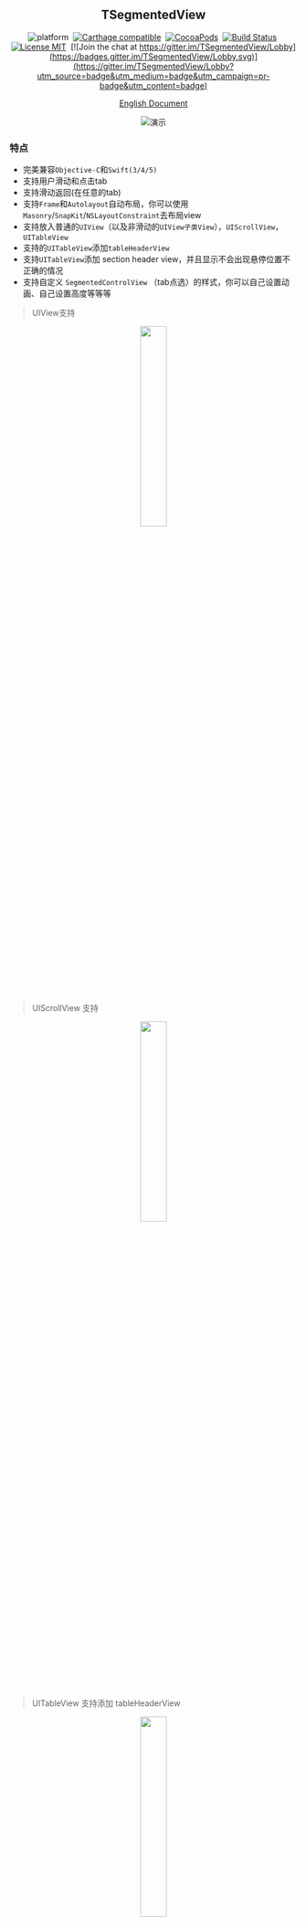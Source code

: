 

<div align="center">

TSegmentedView
------

</div>

<div align="center">

![platform](https://img.shields.io/badge/Platform-iOS%E2%89%A58.0-orange.svg?style=flat)&nbsp;
[![Carthage compatible](https://img.shields.io/badge/Carthage-compatible-4BC51D.svg?style=flat)](https://github.com/Carthage/Carthage)&nbsp;
[![CocoaPods](https://img.shields.io/badge/Cocoapods-compatible-brightgreen.svg?style=flat)](http://cocoapods.org/)&nbsp;
[![Build Status](https://travis-ci.org/tobedefined/TSegmentedView.svg?branch=master)](https://travis-ci.org/tobedefined/TSegmentedView)&nbsp;
[![License MIT](https://img.shields.io/badge/license-MIT-green.svg?style=flat)](https://github.com/tobedefined/TSegmentedView/blob/master/LICENSE)&nbsp;
[![Join the chat at https://gitter.im/TSegmentedView/Lobby](https://badges.gitter.im/TSegmentedView/Lobby.svg)](https://gitter.im/TSegmentedView/Lobby?utm_source=badge&utm_medium=badge&utm_campaign=pr-badge&utm_content=badge)

</div>


<div align="center">

[English Document](README.md)

</div>

<div align="center">

![演示](images/demo.gif)

</div>

### 特点

- 完美兼容`Objective-C`和`Swift(3/4/5)`
- 支持用户滑动和点击tab
- 支持滑动返回(在任意的tab)
- 支持`Frame`和`Autolayout`自动布局，你可以使用`Masonry`/`SnapKit`/`NSLayoutConstraint`去布局view
- 支持放入普通的`UIView`（以及非滑动的`UIView子类View`），`UIScrollView`，`UITableView`
- 支持的`UITableView`添加`tableHeaderView`
- 支持`UITableView`添加 section header view，并且显示不会出现悬停位置不正确的情况
- 支持自定义 `SegmentedControlView` （tab点选）的样式，你可以自己设置动画、自己设置高度等等等

> UIView支持

<div align="center">
    <img src="images/UIView.PNG" width="30%" height="30%" />
</div>

> UIScrollView 支持

<div align="center">
    <img src="images/UIScrollView.PNG" width="30%" height="30%" />
</div>

> UITableView 支持添加 tableHeaderView

<div align="center">
    <img src="images/UITableView.PNG" width="30%" height="30%" />
</div>

> UITableView 支持添加 section header

<div align="center">
    <img src="images/sectionHeader.PNG" width="30%" height="30%" />
</div>

### 为什么做这个

现在很多类似的框架，但是还是做了一个，主要是因为网上大多数框架写死了`SegmentedControlView`(就是tab的样式)，另外最重要的一点是我试验过很多框架发现`UITableView`的`tableHeaderView`会有问题，而且一旦设置section header view，悬停都有问题，所以我就自己写了一个……

### 导入项目

#### 源文件

如果你的项目使用`Swift 3/3.1`，并且没使用`Xcode 9`，请下载`Source`目录中的`TSegmentedControlView.swift`、`TSegmentedView.swift`、`TSVExtension.swift`并放入你的项目中，无须其他配置即可使用。

如果你的项目使用`Xcode 9`，建议使用`CocoaPods`或者`Carthage`方式。

#### CocoaPods

[`CocoaPods`](https://cocoapods.org/)是一个Cocoa项目管理器。你可以使用以下命令去安装`CocoaPods`:

```bash
$ gem install cocoapods
```

要使用CocoaPods将`TSegmentedView`集成到您的Xcode项目中，请在`Podfile`中加入：

```ruby
source 'https://github.com/CocoaPods/Specs.git'
platform :ios, '8.0'
use_frameworks!

target '<Your Target Name>' do
    pod 'TSegmentedView'
end
```

然后运行一下命令:

```bash
$ pod install
```

#### Carthage


[`Carthage`](https://github.com/Carthage/Carthage)是一个去中心化的依赖管理器，它构建并提供所使用的库的framework。

你可以使用 [`Homebrew`](https://brew.sh/)并运行下面的命令安装Carthage

```bash
$ brew update
$ brew install carthage
```

要将`TSegmentedView`集成到使用Carthage的Xcode项目中，请在`Cartfile`中加入：

```ruby
github "tobedefined/TSegmentedView" ~> 1.1.0
```

运行`carthage update`构建framework，并将编译的`TSegmentedView.framework`拖入Xcode项目中。

### 如何使用

- swift

```swift
import TSegmentedView
```

- Objective-C

```objc
#import <TSegmentedView/TSegmentedView-Swift.h>
```

你可以在demo中看具体的使用方法，下面是具体的介绍

#### 遵守协议： `TSegmentedViewDelegate`

```swift
func segmentedViewTitles(in segmentedView: TSegmentedView) -> [String]

func segmentedView(_ view: TSegmentedView, viewForIndex index: Int) -> UIView
```

- 第一个函数是给`TSegmentedView`没一个tab的title赋值，array的count是tab的数量
- 第二个函数是给对应每个tab赋予所显示的view

可选的协议函数 

```swift

// 1 
@objc optional func segmentedView(_ view: TSegmentedView, didShow index: Int) -> Void

// 2.1 (Swift 3.2/4)
@objc optional func segmentedViewSegmentedControlView(in segmentedView: TSegmentedView) -> (UIView & TSegmentedControlProtocol)
// 2.2 (Swift 3/3.1)
@objc optional func segmentedViewSegmentedControlView(in segmentedView: TSegmentedView) -> UIView

// 3
// default is 0
@objc optional func segmentedViewFirstStartSelectIndex(in segmentedView: TSegmentedView) -> Int

// 4
// default is nil
@objc optional func segmentedViewHeaderView(in segmentedView: TSegmentedView) -> UIView

// 5
// default is segmentedViewHeaderView height
@objc optional func segmentedViewHeaderMaxHeight(in segmentedView: TSegmentedView) -> CGFloat

// 6
// default is segmentedViewHeaderView height
@objc optional func segmentedViewHeaderMinHeight(in segmentedView: TSegmentedView) -> CGFloat

// 7
// when scroll top or bottom, change the titles view height , will run this method
@objc optional func segmentedView(_ view: TSegmentedView, didChangeHeaderHeightTo height: CGFloat) -> Void

```

- 可选函数解释

  1. 函数是在`index`对应的view显示时候会调用，每次都会调用
  2. 函数返回定义的`SegmentedControlView`，需要为符合`TSegmentedControlProtocol`协议的`UIView`
  3. 函数返回`TSegmentedView`创建时候选择哪一个tab（默认选择第一个tab--> index = 0）
  4. 返回headerView（默认为nil）
  5. 设置header的最大高度（默认为header的frame的size.height）
  6. 设置header的最小高度（默认与最大高度相同）
  7. header高度发生变化时候会调用此函数，允许外面根据新的hight做一些动画等


### 关于 `TSegmentedControlProtocol`

你可以看到在`TSegmentedView.swift`中看到这个协议的定义

```swift
@objc protocol TSegmentedControlProtocol: class {
    func reloadData(with titles: [String]) -> Void
    func userScrollExtent(_ extent: CGFloat) -> Void
    func setAction(_ actionBlock: ((_ index: Int) -> Void)?) -> Void
}
```
- 作用：

    > `TSegmentedView`允许用户自定义`SegmentedControlView`而不是必须使用`TSegmentedControlView`

- 如何自定义`SegmentedControlView`

    > 首先创建的view必须是`UIView`的子类，然后符合`TSegmentedControlProtocol`协议，并实现这三个方法

- `func reloadData(with titles: [String]) -> Void`

    > 这个方法在`TSegmentedView` `reloadData`的时候回去调用，这个方法中需要实现更新对应tab的view创建删除显示等操作，`titles`的值为`TSegmentedControlView`的代理方法返回的 array

- `func userScrollExtent(_ extent: CGFloat) -> Void`

    > 这个方法在`TSegmentedView` 滑动（用户手动滑动）的时候回去调用，这个方法中需要实现更新对应tab的view显示样式或自定义一些动画等,`extent`的值为当前滑动的占比。例如有3个tab，则范围为`0.0 ~ 2.0`

- `func setAction(_ actionBlock: ((_ index: Int) -> Void)?) -> Void`

    > 这个方法需要你将`actionBlock`进行保存，并在点击tab时候进行调用`actionBlock`，这样才会滚动到对应tab的view的位置。（刚开始考虑是在协议中定义一个`actionBlock`的变量，为了兼容`Objective-C`，所以还是定义成函数。）


